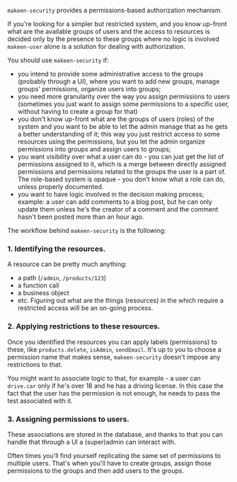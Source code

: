 `makeen-security` provides a permissions-based authorization mechanism.

If you're looking for a simpler but restricted system, and you know up-front what are the available groups of users and the access to resources is decided only by the presence to these groups where no logic is involved `makeen-user` alone is a solution for dealing with authorization.

You should use `makeen-security` if:
- you intend to provide some administrative access to the groups (probably through a UI), where you want to add new groups, manage groups' permissions, organize users into groups;
- you need more granularity over the way you assign permissions to users (sometimes you just want to assign some permissions to a specific user, without having to create a group for that)
- you don't know up-front what are the groups of users (roles) of the system and you want to be able to let the admin manage that as he gets a better understanding of it; this way you just restrict access to some resources using the permissions, but you let the admin organize permissions into groups and assign users to groups;
- you want visibility over what a user can do - you can just get the list of permissions assigned to it, which is a merge between directly assigned permissions and permissions related to the groups the user is a part of. The role-based system is opaque - you don't know what a role can do, unless properly documented.
- you want to have logic involved in the decision making process; example: a user can add comments to a blog post, but he can only update them unless he's the creator of a comment and the comment hasn't been posted more than an hour ago.

The workflow behind `makeen-security` is the following:
### 1. Identifying the resources.
A resource can be pretty much anything:
  - a path (`/admin`, `/products/123`)
  - a function call
  - a business object
  - etc.
Figuring out what are the things (resources) in the which require a restricted access will be an on-going process.

### 2. Applying restrictions to these resources.
Once you identified the resources you can apply labels (permissions) to these, like `products.delete`, `isAdmin`, `sendEmail`.
It's up to you to choose a permission name that makes sense, `makeen-security` doesn't impose any restrictions to that.

You might want to associate logic to that, for example - a user can `drive.car` only if he's over 18 and he has a driving license. In this case the fact that the user has the permission is not enough, he needs to pass the test associated with it.

### 3. Assigning permissions to users.
These associations are stored in the database, and thanks to that you can handle that through a UI a (super)admin can interact with.

Often times you'll find yourself replicating the same set of permissions to multiple users. That's when you'll have to create groups, assign those permissions to the groups and then add users to the groups.
